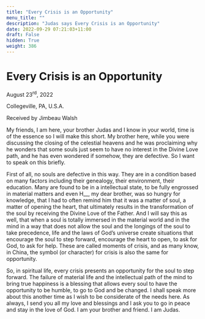 ```yaml
---
title: "Every Crisis is an Opportunity"
menu_title: ""
description: "Judas says Every Crisis is an Opportunity"
date: 2022-09-29 07:21:03+11:00
draft: False
hidden: True
weight: 386
---
```

# Every Crisis is an Opportunity  

August 23<sup>rd</sup>, 2022

Collegeville, PA, U.S.A.

Received by Jimbeau Walsh   



My friends, I am here, your brother Judas and I know in your world, time is of the essence so I will make this short. My brother here, while you were discussing the closing of the celestial heavens and he was proclaiming why he wonders that some souls just seem to have no interest in the Divine Love path, and he has even wondered if somehow, they are defective. So I want to speak on this briefly. 

First of all, no souls are defective in this way. They are in a condition based on many factors including their genealogy, their environment, their education. Many are found to be in a intellectual state, to be fully engrossed in material matters and even H__, my dear brother, was so hungry for knowledge, that I had to often remind him that it was a matter of soul, a matter of opening the heart, that ultimately results in the transformation of the soul by receiving the Divine Love of the Father. And I will say this as well, that when a soul is totally immersed in the material world and in the mind in a way that does not allow the soul and the longings of the soul to take precedence, life and the laws of God’s universe create situations that encourage the soul to step forward, encourage the heart to open, to ask for God, to ask for help. These are called moments of crisis, and as many know, in China, the symbol (or character) for crisis is also the same for opportunity.

So, in spiritual life, every crisis presents an opportunity for the soul to step forward. The failure of material life and the intellectual path of the mind to bring true happiness is a blessing that allows every soul to have the opportunity to be humble, to go to God and be changed. I shall speak more about this another time as I wish to be considerate of the needs here. As always, I send you all my love and blessings and I ask you to go in peace and stay in the love of God. I am your brother and friend. I am Judas.
